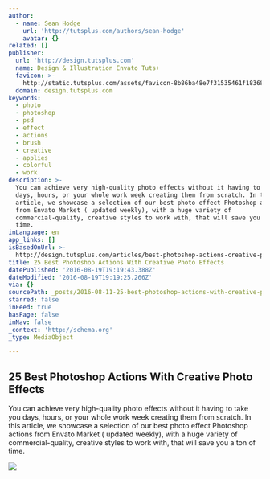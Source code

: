```yaml
---
author:
  - name: Sean Hodge
    url: 'http://tutsplus.com/authors/sean-hodge'
    avatar: {}
related: []
publisher:
  url: 'http://design.tutsplus.com'
  name: Design & Illustration Envato Tuts+
  favicon: >-
    http://static.tutsplus.com/assets/favicon-8b86ba48e7f31535461f183680fe2ac9.png
  domain: design.tutsplus.com
keywords:
  - photo
  - photoshop
  - psd
  - effect
  - actions
  - brush
  - creative
  - applies
  - colorful
  - work
description: >-
  You can achieve very high-quality photo effects without it having to take you
  days, hours, or your whole work week creating them from scratch. In this
  article, we showcase a selection of our best photo effect Photoshop actions
  from Envato Market ( updated weekly), with a huge variety of
  commercial-quality, creative styles to work with, that will save you a ton of
  time.
inLanguage: en
app_links: []
isBasedOnUrl: >-
  http://design.tutsplus.com/articles/best-photoshop-actions-creative-photo-effects--cms-26731?ec_promo=social&ec_unit=social_fb_envato&utm_source=facebook&utm_medium=social&utm_campaign=social_fb_envato
title: 25 Best Photoshop Actions With Creative Photo Effects
datePublished: '2016-08-19T19:19:43.388Z'
dateModified: '2016-08-19T19:19:25.266Z'
via: {}
sourcePath: _posts/2016-08-11-25-best-photoshop-actions-with-creative-photo-effects.md
starred: false
inFeed: true
hasPage: false
inNav: false
_context: 'http://schema.org'
_type: MediaObject

---
```

<article style=""><h1>25 Best Photoshop Actions With Creative Photo Effects</h1><p>You can achieve very high-quality photo effects without it having to take you days, hours, or your whole work week creating them from scratch. In this article, we showcase a selection of our best photo effect Photoshop actions from Envato Market ( updated weekly), with a huge variety of commercial-quality, creative styles to work with, that will save you a ton of time.</p><img src="https://cms-assets.tutsplus.com/uploads/users/23/posts/26731/image/legendary-psd-photo-effect-action.jpg" /></article>